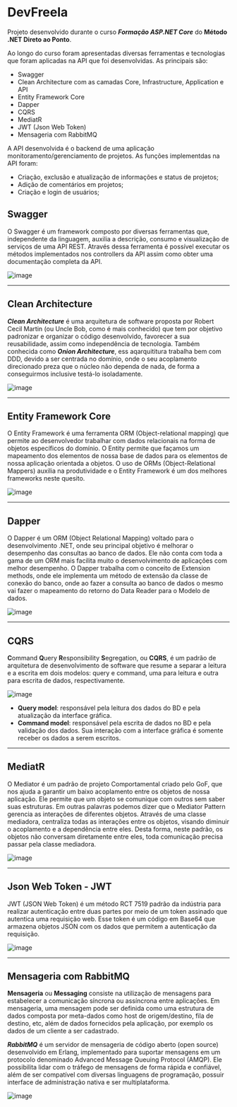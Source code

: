 # DevFreela

Projeto desenvolvido durante o curso ***Formação ASP.NET Core*** do **Método .NET Direto ao Ponto**.

Ao longo do curso foram apresentadas diversas ferramentas e tecnologias que foram aplicadas na API que foi desenvolvidas. As principais são:

- Swagger
- Clean Architecture com as camadas Core, Infrastructure, Application e API
- Entity Framework Core
- Dapper 
- CQRS
- MediatR
- JWT (Json Web Token)
- Mensageria com RabbitMQ

A API desenvolvida é o backend de uma aplicação monitoramento/gerenciamento de projetos. As funções implementdas na API foram:

- Criação, exclusão e atualização de informações e status de projetos;
- Adição de comentários em projetos;
- Criação e login de usuários;

## Swagger

O Swagger é um framework composto por diversas ferramentas que, independente da linguagem, auxilia a descrição, consumo e visualização de serviços de uma API REST. Através dessa ferramenta é possível executar os métodos implementados nos controllers da API assim como obter uma documentação completa da API.

![image](https://user-images.githubusercontent.com/10198200/154869673-9ce591c0-5379-4381-b65e-fe12ccf6c8c8.png)

---
## Clean Architecture

***Clean Architecture*** é uma arquitetura de software proposta por Robert Cecil Martin (ou Uncle Bob, como é mais conhecido) que tem por objetivo padronizar e organizar o código desenvolvido, favorecer a sua reusabilidade, assim como independência de tecnologia. Também conhecida como ***Onion Architecture***, ess aqarquititura trabalha bem com DDD, devido a ser centrada no domínio, onde o seu acoplamento direcionado preza que o núcleo não dependa de nada, de forma a conseguirmos inclusive testá-lo isoladamente.

![image](https://codersopinion.com/images/posts/clean-architecture/clean-architecture.png)

---

## Entity Framework Core

O Entity Framework é uma ferramenta ORM (Object-relational mapping) que permite ao desenvolvedor trabalhar com dados relacionais na forma de objetos específicos do domínio. O Entity permite que façamos um mapeamento dos elementos de nossa base de dados para os elementos de nossa aplicação orientada a objetos. O uso de ORMs (Object-Relational Mappers) auxilia na produtividade e o Entity Framework é um dos melhores frameworks neste quesito.

![image](https://www.entityframeworktutorial.net/images/efcore/save-data-in-disconnected-scenario.png)

---

## Dapper

O Dapper é um ORM (Object Relational Mapping) voltado para o desenvolvimento .NET, onde seu principal objetivo é melhorar o desempenho das consultas ao banco de dados. Ele não conta com toda a gama de um ORM mais facilita muito o desenvolvimento de aplicações com melhor desempenho. O Dapper trabalha com o conceito de Extension methods, onde ele implementa um método de extensão da classe de conexão do banco, onde ao fazer a consulta ao banco de dados o mesmo vai fazer o mapeamento do retorno do Data Reader para o Modelo de dados.

![image](https://miro.medium.com/max/1238/1*mkkQBCy1DoRvkjAzxO0cug.png)

--- 

## CQRS

**C**ommand **Q**uery **R**esponsibility **S**egregation, ou **CQRS**, é um padrão de arquitetura de desenvolvimento de software que resume a separar a leitura e a escrita em dois modelos: query e command, uma para leitura e outra para escrita de dados, respectivamente.

![image](https://i.stack.imgur.com/paThD.png)

- **Query model**: responsável pela leitura dos dados do BD e pela atualização da interface gráfica.
- **Command model**: responsável pela escrita de dados no BD e pela validação dos dados. Sua interação com a interface gráfica é somente receber os dados a serem escritos.

---

## MediatR

O Mediator é um padrão de projeto Comportamental criado pelo GoF, que nos ajuda a garantir um baixo acoplamento entre os objetos de nossa aplicação. Ele permite que um objeto se comunique com outros sem saber suas estruturas. Em outras palavras podemos dizer que o Mediator Pattern gerencia as interações de diferentes objetos. Através de uma classe mediadora, centraliza todas as interações entre os objetos, visando diminuir o acoplamento e a dependência entre eles. Desta forma, neste padrão, os objetos não conversam diretamente entre eles, toda comunicação precisa passar pela classe mediadora.

![image](https://res.cloudinary.com/practicaldev/image/fetch/s--pS-OO2TY--/c_imagga_scale,f_auto,fl_progressive,h_420,q_auto,w_1000/https://dev-to-uploads.s3.amazonaws.com/i/hhglhn9qp4u31yx5dmj3.png)

---

## Json Web Token - JWT

JWT (JSON Web Token) é um método RCT 7519 padrão da indústria para realizar autenticação entre duas partes por meio de um token assinado que autentica uma requisição web. Esse token é um código em Base64 que armazena objetos JSON com os dados que permitem a autenticação da requisição. 

![image](https://user-images.githubusercontent.com/10198200/154870355-650bb873-8557-4693-b57a-26e5e4001d2e.png)

---

## Mensageria com RabbitMQ

**Mensageria** ou **Messaging** consiste na utilização de mensagens para estabelecer a comunicação síncrona ou assíncrona entre aplicações. Em mensageria, uma mensagem pode ser definida como uma estrutura de dados composta por meta-dados como host de origem/destino, fila de destino, etc, além de dados fornecidos pela aplicação, por exemplo os dados de um cliente a ser cadastrado.

***RabbitMQ*** é um servidor de mensageria de código aberto (open source) desenvolvido em Erlang, implementado para suportar mensagens em um protocolo denominado Advanced Message Queuing Protocol (AMQP). Ele possibilita lidar com o tráfego de mensagens de forma rápida e confiável, além de ser compatível com diversas linguagens de programação, possuir interface de administração nativa e ser multiplataforma.

![image](https://www.cloudamqp.com/img/blog/exchanges-topic-fanout-direct.png)
